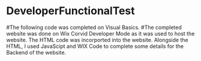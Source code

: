 # DeveloperFunctionalTest

#The following code was completed on Visual Basics.
#The completed website was done on Wix Corvid Developer Mode as it was used to host the website. The HTML code was incorported into the website. Alongside the HTML, I used JavaScipt and WIX Code to complete some details for the Backend of the website.

